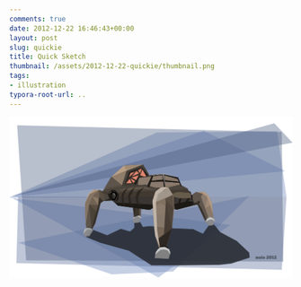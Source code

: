 ```yaml
---
comments: true
date: 2012-12-22 16:46:43+00:00
layout: post
slug: quickie
title: Quick Sketch
thumbnail: /assets/2012-12-22-quickie/thumbnail.png
tags:
- illustration
typora-root-url: ..
---
```


![](/assets/2012-12-22-quickie/tankie.png)
